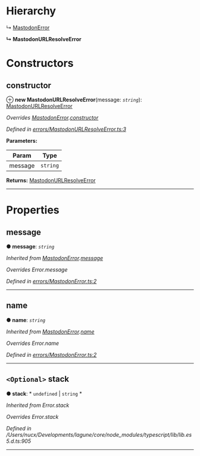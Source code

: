 

# Hierarchy

↳  [MastodonError](_errors_mastodonerror_.mastodonerror.md)

**↳ MastodonURLResolveError**

# Constructors

<a id="constructor"></a>

##  constructor

⊕ **new MastodonURLResolveError**(message: *`string`*): [MastodonURLResolveError](_errors_mastodonurlresolveerror_.mastodonurlresolveerror.md)

*Overrides [MastodonError](_errors_mastodonerror_.mastodonerror.md).[constructor](_errors_mastodonerror_.mastodonerror.md#constructor)*

*Defined in [errors/MastodonURLResolveError.ts:3](https://github.com/lagunehq/core/blob/e57dc9c/src/errors/MastodonURLResolveError.ts#L3)*

**Parameters:**

| Param | Type |
| ------ | ------ |
| message | `string` |

**Returns:** [MastodonURLResolveError](_errors_mastodonurlresolveerror_.mastodonurlresolveerror.md)

___

# Properties

<a id="message"></a>

##  message

**● message**: *`string`*

*Inherited from [MastodonError](_errors_mastodonerror_.mastodonerror.md).[message](_errors_mastodonerror_.mastodonerror.md#message)*

*Overrides Error.message*

*Defined in [errors/MastodonError.ts:2](https://github.com/lagunehq/core/blob/e57dc9c/src/errors/MastodonError.ts#L2)*

___
<a id="name"></a>

##  name

**● name**: *`string`*

*Inherited from [MastodonError](_errors_mastodonerror_.mastodonerror.md).[name](_errors_mastodonerror_.mastodonerror.md#name)*

*Overrides Error.name*

*Defined in [errors/MastodonError.ts:2](https://github.com/lagunehq/core/blob/e57dc9c/src/errors/MastodonError.ts#L2)*

___
<a id="stack"></a>

## `<Optional>` stack

**● stack**: * `undefined` &#124; `string`
*

*Inherited from Error.stack*

*Overrides Error.stack*

*Defined in /Users/nucx/Developments/lagune/core/node_modules/typescript/lib/lib.es5.d.ts:905*

___

